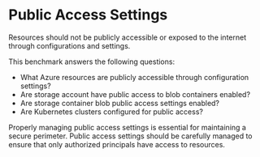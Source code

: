 # Public Access Settings

Resources should not be publicly accessible or exposed to the internet through configurations and settings.

This benchmark answers the following questions:

- What Azure resources are publicly accessible through configuration settings?
- Are storage account have public access to blob containers enabled?
- Are storage container blob public access settings enabled?
- Are Kubernetes clusters configured for public access?

Properly managing public access settings is essential for maintaining a secure perimeter. Public access settings should be carefully managed to ensure that only authorized principals have access to resources.